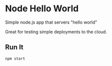 # Node Hello World

Simple node.js app that servers "hello world"

Great for testing simple deployments to the cloud.

## Run It

`npm start`
